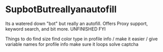 # SupbotButreallyanautofill
Its a watered down "bot" but really an autofill. Offers Proxy support, keyword search, and bit more. UNFINISHED FYI


Things to do
find size
find color
type in profile info / make it easier / give variable names for profile info
make sure it loops 
solve captcha 
